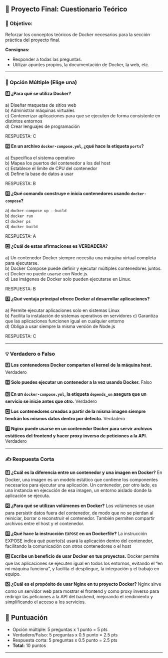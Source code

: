 ## 📝 Proyecto Final: Cuestionario Teórico

### 🎯 Objetivo:

Reforzar los conceptos teóricos de Docker necesarios para la sección práctica del proyecto final.

**Consignas:**

- Responder a todas las preguntas.
- Utilizar apuntes propios, la documentación de Docker, la web, etc.

---

### **🧩 Opción Múltiple (Elige una)**

**1️⃣ ¿Para qué se utiliza Docker?**

a) Diseñar maquetas de sitios web  
b) Administrar máquinas virtuales  
c) Contenerizar aplicaciones para que se ejecuten de forma consistente en distintos entornos  
d) Crear lenguajes de programación

RESPUESTA: C

**2️⃣ En un archivo `docker-compose.yml`, ¿qué hace la etiqueta `ports`?**

a) Especifica el sistema operativo  
b) Mapea los puertos del contenedor a los del host  
c) Establece el límite de CPU del contenedor  
d) Define la base de datos a usar

RESPUESTA: B

**3️⃣ ¿Qué comando construye e inicia contenedores usando `docker-compose`?**

a) `docker-compose up --build`  
b) `docker run`  
c) `docker ps`  
d) `docker build`

RESPUESTA: A

**4️⃣ ¿Cuál de estas afirmaciones es VERDADERA?**

a) Un contenedor Docker siempre necesita una máquina virtual completa para ejecutarse.  
b) Docker Compose puede definir y ejecutar múltiples contenedores juntos.  
c) Docker no puede usarse con Node.js.  
d) Las imágenes de Docker solo pueden ejecutarse en Linux.

RESPUESTA: B

**5️⃣ ¿Qué ventaja principal ofrece Docker al desarrollar aplicaciones?**

a) Permite ejecutar aplicaciones solo en sistemas Linux  
b) Facilita la instalación de sistemas operativos en servidores 
c) Garantiza que las aplicaciones funcionen igual en cualquier entorno  
d) Obliga a usar siempre la misma versión de Node.js

RESPUESTA: C

---

### **💡 Verdadero o Falso**

**1️⃣ Los contenedores Docker comparten el kernel de la máquina host.**  Verdadero

**2️⃣ Solo puedes ejecutar un contenedor a la vez usando Docker.** Falso

**3️⃣ En un `docker-compose.yml`, la etiqueta `depends_on` asegura que un servicio se inicie antes que otro.** Verdadero

**4️⃣ Los contenedores creados a partir de la misma imagen siempre tendrán los mismos datos dentro por defecto.** Verdadero

**5️⃣ Nginx puede usarse en un contenedor Docker para servir archivos estáticos del frontend y hacer proxy inverso de peticiones a la API.** Verdadero

---

### **✍️ Respuesta Corta**

**1️⃣ ¿Cuál es la diferencia entre un contenedor y una imagen en Docker?**
    En Docker, una imagen es un modelo estático que contiene los componentes necesarios para ejecutar una aplicación. Un contenedor, por otro lado, es una instancia en ejecución de esa imagen, un entorno aislado donde la aplicación se ejecuta.

**2️⃣ ¿Para qué se utilizan volúmenes en Docker?**
    Los volúmenes se usan para persistir datos fuera del contenedor, de modo que no se pierdan al reiniciar, borrar o reconstruir el contenedor. También permiten compartir archivos entre el host y el contenedor.

**3️⃣ ¿Qué hace la instrucción `EXPOSE` en un Dockerfile?**
    La instrucción EXPOSE indica qué puerto(s) usará la aplicación dentro del contenedor, facilitando la comunicación con otros contenedores o el host

**4️⃣ Escribe un beneficio de usar Docker en tus proyectos.**
    Docker permite que las aplicaciones se ejecuten igual en todos los entornos, evitando el “en mi máquina funciona”, y facilita el despliegue, la integración y el trabajo en equipo.

**5️⃣ ¿Cuál es el propósito de usar Nginx en tu proyecto Docker?**
    Nginx sirve como un servidor web para mostrar el frontend y como proxy inverso para redirigir las peticiones a la API del backend, mejorando el rendimiento y simplificando el acceso a los servicios.

## 🏅 Puntuación

- Opción múltiple: 5 preguntas x 1 punto = 5 pts
- Verdadero/Falso: 5 preguntas x 0.5 punto = 2.5 pts
- Respuesta corta: 5 preguntas x 0.5 punto = 2.5 pts
- **Total:** 10 puntos

---
